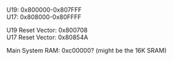 U19: 0x800000-0x807FFF  
U17: 0x808000-0x80FFFF

U19 Reset Vector: 0x800708  
U17 Reset Vector: 0x80854A

Main System RAM: 0xc00000? (might be the 16K SRAM)

